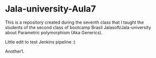 # Jala-university-Aula7
This is a repository created during the seventh class that I taught the students of the second class of bootcamp Brasil Jalasoft/Jala-university about Parametric polymorphism (Aka Generics).

Little edit to test Jenkins pipeline :)

Another1.
